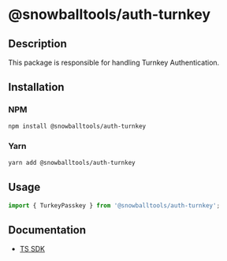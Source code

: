 # @snowballtools/auth-turnkey

## Description

This package is responsible for handling Turnkey Authentication.

## Installation

### NPM

```zsh
npm install @snowballtools/auth-turnkey
```

### Yarn

```zsh
yarn add @snowballtools/auth-turnkey
```

## Usage

```typescript
import { TurkeyPasskey } from '@snowballtools/auth-turnkey';
```

## Documentation

- [TS SDK](https://sdk.snowballtools.xyz)
